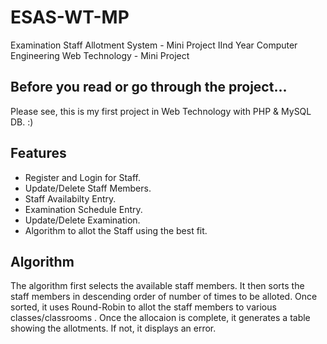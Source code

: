# ESAS-WT-MP
Examination Staff Allotment System - Mini Project
IInd Year Computer Engineering Web Technology - Mini Project

## Before you read or go through the project...
Please see, this is my first project in Web Technology with PHP & MySQL DB. :)

## Features
- Register and Login for Staff.
- Update/Delete Staff Members.
- Staff Availabilty Entry.
- Examination Schedule Entry.
- Update/Delete Examination.
- Algorithm to allot the Staff using the best fit.

## Algorithm
The algorithm first selects the available staff members. It then sorts the staff members in descending order of number of times
to be alloted. Once sorted, it uses Round-Robin to allot the staff members to various classes/classrooms .
Once the allocaion is complete, it generates a table showing the allotments. If not, it displays an error.
